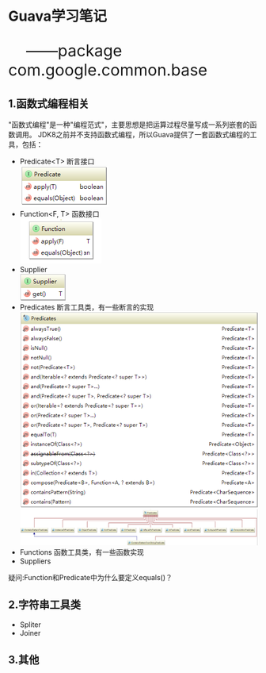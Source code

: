 # Guava学习笔记
<p style="font-size:32px">&nbsp;&nbsp;&nbsp;&nbsp;——package com.google.common.base</p>

1.函数式编程相关
----------------------------------------
"函数式编程"是一种"编程范式"，主要思想是把运算过程尽量写成一系列嵌套的函数调用。
JDK8之前并不支持函数式编程，所以Guava提供了一套函数式编程的工具，包括：
* Predicate&lt;T&gt;  断言接口<br/>
![Aaron Swartz](https://raw.githubusercontent.com/leiy88/Guava/master/src/main/resources/Predicate.png)
* Function&lt;F, T&gt;   函数接口<br/>
![Aaron Swartz](https://raw.githubusercontent.com/leiy88/Guava/master/src/main/resources/Function.png)
* Supplier<br/>
![Aaron Swartz](https://raw.githubusercontent.com/leiy88/Guava/master/src/main/resources/Supplier.png)
* Predicates 断言工具类，有一些断言的实现<br/>
![Aaron Swartz](https://raw.githubusercontent.com/leiy88/Guava/master/src/main/resources/Predicates.png)<br/>
![Aaron Swartz](https://raw.githubusercontent.com/leiy88/Guava/master/src/main/resources/PredicatesInnerClasses.png)
* Functions  函数工具类，有一些函数实现
* Suppliers

疑问:Function和Predicate中为什么要定义equals()？

2.字符串工具类
----------------------------------------
* Spliter
* Joiner

3.其他
----------------------------------------